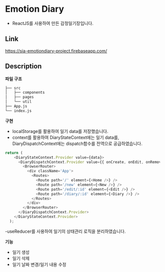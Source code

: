 # Emotion Diary
- ReactJS를 사용하여 만든 감정일기장입니다.</br>

## Link
https://sia-emotiondiary-project.firebaseapp.com/

## Description
**파일 구조**
```bash
├── src
│   ├── components
│   ├── pages
│   └── util
├── App.js
└── index.js
``` 

**구현**
- localStorage를 활용하여 일기 data를 저장했습니다.
- context를 활용하여 DiaryStateContext에는 일기 data를, DiaryDispatchContext에는 dispatch함수를 전역으로 공급하였습니다.
```javascript
return (
    <DiaryStateContext.Provider value={data}>
      <DiaryDispatchContext.Provider value={{ onCreate, onEdit, onRemove }}>
        <BrowserRouter>
          <div className='App'>
            <Routes>
              <Route path='/' element={<Home />} />
              <Route path='/new' element={<New />} />
              <Route path='/edit/:id' element={<Edit />} />
              <Route path='/diary/:id' element={<Diary />} />
            </Routes>
          </div>
        </BrowserRouter>
      </DiaryDispatchContext.Provider>
    </DiaryStateContext.Provider>
  );
  ```
  -useReducer를 사용하여 일기의 상태관리 로직을 분리하였습니다.
  
  **기능**
- 일기 생성
- 일기 삭제
- 일기 날짜 변경/일기 내용 수정
